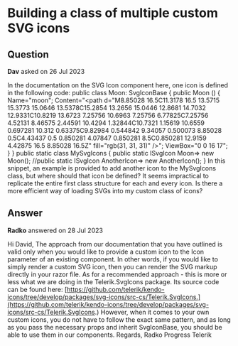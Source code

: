 # Building a class of multiple custom SVG icons

## Question

**Dav** asked on 26 Jul 2023

In the documentation on the SVG Icon component here, one icon is defined in the following code: public class Moon: SvgIconBase { public Moon () {
Name="moon";
Content="<path d=\"M8.85028 16.5C11.3178 16.5 13.5715 15.3773 15.0646 13.5378C15.2854 13.2656 15.0446 12.8681 14.7032 12.9331C10.8219 13.6723 7.25756 10.6963 7.25756 6.77825C7.25756 4.52131 8.46575 2.44591 10.4294 1.32844C10.7321 1.15619 10.6559 0.697281 10.312 0.63375C9.82984 0.544842 9.34057 0.500073 8.85028 0.5C4.43437 0.5 0.850281 4.07847 0.850281 8.5C0.850281 12.9159 4.42875 16.5 8.85028 16.5Z\" fill=\"rgb(31, 31, 31)\" />";
ViewBox="0 0 16 17";
}
} public static class MySvgIcons { public static ISvgIcon Moon=> new Moon(); //public static ISvgIcon AnotherIcon=> new AnotherIcon(); } In this snippet, an example is provided to add another icon to the MySvgIcons class, but where should that icon be defined? It seems impractical to replicate the entire first class structure for each and every icon. Is there a more efficient way of loading SVGs into my custom class of icons?

## Answer

**Radko** answered on 28 Jul 2023

Hi David, The approach from our documentation that you have outlined is valid only when you would like to provide a custom icon to the Icon parameter of an existing component. In other words, if you would like to simply render a custom SVG icon, then you can render the SVG markup directly in your razor file. As for a recommended approach - this is more or less what we are doing in the Telerik.SvgIcons package. Its source code can be found here: [https://github.com/telerik/kendo-icons/tree/develop/packages/svg-icons/src-cs/Telerik.SvgIcons.](https://github.com/telerik/kendo-icons/tree/develop/packages/svg-icons/src-cs/Telerik.SvgIcons.) However, when it comes to your own custom icons, you do not have to follow the exact same pattern, and as long as you pass the necessary props and inherit SvgIconBase, you should be able to use them in our components. Regards, Radko Progress Telerik

